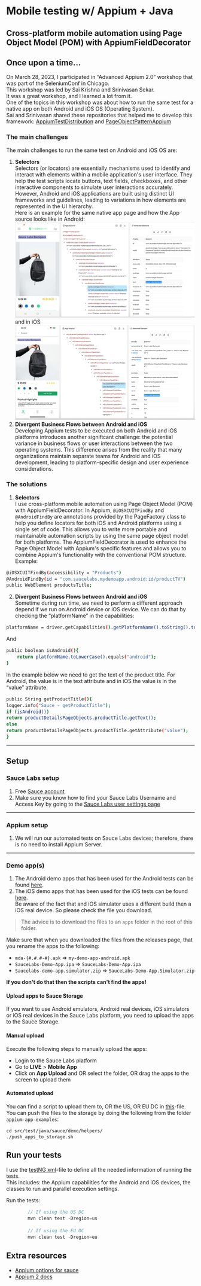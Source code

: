 # Mobile testing w/ Appium + Java
 
Cross-platform mobile automation using Page Object Model (POM) with AppiumFieldDecorator
---
## Once upon a time…    
On March 28, 2023, I participated in “Advanced Appium 2.0” workshop that was part of the SeleniumConf in Chicago.   
This workshop was led by Sai Krishna and Srinivasan Sekar.    
It was a great workshop, and I learned a lot from it.    
One of the topics in this workshop was about how to run the same test for a native app on both Android and iOS OS (Operating System).   
Sai and Srinivasan shared these repositories that helped me to develop this framework:
[AppiumTestDistribution](https://github.com/AppiumTestDistribution/AppiumTestDistribution) and 
[PageObjectPatternAppium](https://github.com/AppiumTestDistribution/PageObjectPatternAppium)

### The main challenges

The main challenges to run the same test on Android and iOS OS are:
1.	<b>Selectors</b>    
Selectors (or locators) are essentially mechanisms used to identify and interact with elements within a mobile application's user interface. They help the test scripts locate buttons, text fields, checkboxes, and other interactive components to simulate user interactions accurately.
      However, Android and iOS applications are built using distinct UI frameworks and guidelines, leading to variations in how elements are represented in the UI hierarchy.    
      Here is an example for the same native app page and how the App source looks like in Android:
      <img src="./graphics/myDemoApp_ProductPage_Android.png" alt="androidAppSource"/>    
      and in iOS
      <img src="./graphics/myDemoApp_ProductPage_iOS.png" alt="iOSAppSource"/>
2. <b>Divergent Business Flows between Android and iOS</b>   
   Developing Appium tests to be executed on both Android and iOS platforms introduces another significant challenge: the potential variance in business flows or user interactions between the two operating systems. This difference arises from the reality that many organizations maintain separate teams for Android and iOS development, leading to platform-specific design and user experience considerations.

### The solutions
1. <b>Selectors</b>    
   I use cross-platform mobile automation using Page Object Model (POM) with AppiumFieldDecorator.
   In Appium, `@iOSXCUITFindBy` and `@AndroidFindBy` are annotations provided by the PageFactory class to help you define locators for both iOS and Android platforms using a single set of code. This allows you to write more portable and maintainable automation scripts by using the same page object model for both platforms.
   The AppiumFieldDecorator is used to enhance the Page Object Model with Appium's specific features and allows you to combine Appium's functionality with the conventional POM structure. Example:

```bash
@iOSXCUITFindBy(accessibility = "Products")
@AndroidFindBy(id = "com.saucelabs.mydemoapp.android:id/productTV")
public WebElement productsTitle;
```

2. <b>Divergent Business Flows between Android and iOS</b>    
   Sometime during run time, we need to perform a different approach depend if we run on Android device or iOS device.
   We can do that by checking the “platformName” in the capabilities:
```bash
platformName = driver.getCapabilities().getPlatformName().toString().toLowerCase();
```

And 
```bash
public boolean isAndroid(){
    return platformName.toLowerCase().equals("android");
}
```
In the example below we need to get the text of the product title.  For Android, the value is in the text attribute and in iOS the value is in the “value” attribute.
```bash
public String getProductTitle(){
logger.info("Sauce - getProductTitle");
if (isAndroid())
return productDetailsPageObjects.productTitle.getText();
else
return productDetailsPageObjects.productTitle.getAttribute("value");
}
```

---
## Setup  

### Sauce Labs setup
1. Free [Sauce account](https://saucelabs.com/sign-up)
2. Make sure you know how to find your Sauce Labs Username and Access Key by going to the [Sauce Labs user settings page](https://app.saucelabs.com/user-settings)

---
### Appium setup
1. We will run our automated tests on Sauce Labs devices; therefore, there is no need to install Appium Server.

---
### Demo app(s)   

1. The Android demo apps that has been used for the Android tests can be found [here](https://github.com/saucelabs/my-demo-app-android/releases).
2. The iOS demo apps that has been used for the iOS tests can be found [here](https://github.com/saucelabs/my-demo-app-ios/releases).   
Be aware of the fact that and iOS simulator uses a different build then a iOS real device. So please check the file you
download.

> The advice is to download the files to an `apps` folder in the root of this folder.

Make sure that when you downloaded the files from the releases page, that you rename the apps to the following:

- `mda-{#.#.#-#}.apk` => `my-demo-app-android.apk`
- `SauceLabs-Demo-App.ipa` => `SauceLabs-Demo-App.ipa`
- `Saucelabs-demo-app.simulator.zip` => `SauceLabs-Demo-App.Simulator.zip`

**If you don't do that then the scripts can't find the apps!**

#### Upload apps to Sauce Storage
If you want to use Android emulators, Android real devices, iOS simulators or iOS real devices in the Sauce Labs platform, you need to upload
the apps to the Sauce Storage.

#### Manual upload
Execute the following steps to manually upload the apps:
- Login to the Sauce Labs platform
- Go to **LIVE** > **Mobile App**
- Click on **App Upload** and OR select the folder, OR drag the apps to the screen to upload them

#### Automated upload
You can find a script to upload them to, OR the US, OR EU DC in [this](../../helpers/push_apps_to_storage.sh)-file. You can push the files to the
storage by doing the following from the folder `appium-app-examples`:

    cd src/test/java/sauce/demo/helpers/
    ./push_apps_to_storage.sh

## Run your tests
I use the [testNG xml](src/test/resources/config/demo.xml/)-file to define all the needed information of running the tests.    
This includes: the Appium capabilities for the Android and iOS devices, the classes to run and parallel execution settings.

Run the tests:

```java
        // If using the US DC
        mvn clean test -Dregion=us

        // If using the EU DC
        mvn clean test -Dregion=eu
```

## Extra resources

- [Appium options for sauce](https://docs.saucelabs.com/dev/test-configuration-options/#mobile-app-appium-capabilities-required)
- [Appium 2 docs](http://appium.io/docs/en/2.0/)

